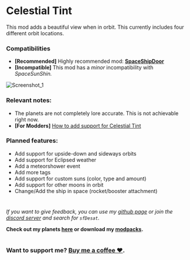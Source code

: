 # Celestial Tint
This mod adds a beautiful view when in orbit. This currently includes four different orbit locations.  

### Compatibilities
- **[Recommended]** Highly recommended mod: **[SpaceShipDoor](https://thunderstore.io/c/lethal-company/p/Wolf11221/SpaceShipDoor/)**
- **[Incompatible]** This mod has a *minor* incompatibility with *SpaceSunShin.* 
  
![Screenshot_1](https://raw.githubusercontent.com/sfDesat/Celestial-Tint/main/Screenshots/Desert.png "Desert")
  
### Relevant notes:  
- The planets are not completely lore accurate. This is not achievable right now.
- **[For Modders]** [How to add support for Celestial Tint](https://github.com/sfDesat/Celestial-Tint/wiki/%5BFor-Modders%5D-How-to-add-support-to-your-moon)
  
### Planned features:
- Add support for upside-down and sideways orbits
- Add support for Eclipsed weather
- Add a meteorshower event
- Add more tags
- Add support for custom suns (color, type and amount)
- Add support for other moons in orbit
- Change/Add the ship in space (rocket/booster attachment)
# 
  
_If you want to give feedback, you can use my [github page](https://github.com/sfDesat/Aquatis/issues) or join the [discord server](https://discord.gg/lcmod) and search for `sfDesat`._

**Check out my planets [here](https://thunderstore.io/c/lethal-company/p/sfDesat/) or download my [modpacks](https://thunderstore.io/c/lethal-company/p/sfDesat/?section=modpacks).**
#
### Want to support me? [Buy me a coffee ❤️](https://www.buymeacoffee.com/sfdesat).

